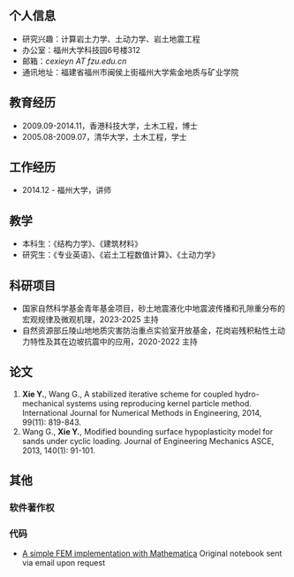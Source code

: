 
## 个人信息

* 研究兴趣：计算岩土力学、土动力学、岩土地震工程
* 办公室：福州大学科技园6号楼312
* 邮箱：_cexieyn AT fzu.edu.cn_
* 通讯地址：福建省福州市闽侯上街福州大学紫金地质与矿业学院

## 教育经历
* 2009.09-2014.11，香港科技大学，土木工程，博士
* 2005.08-2009.07，清华大学，土木工程，学士

## 工作经历
* 2014.12 -  福州大学，讲师

## 教学
* 本科生：《结构力学》、《建筑材料》
* 研究生：《专业英语》、《岩土工程数值计算》、《土动力学》

## 科研项目
* 国家自然科学基金青年基金项目，砂土地震液化中地震波传播和孔隙重分布的宏观规律及微观机理，2023-2025 主持
* 自然资源部丘陵山地地质灾害防治重点实验室开放基金，花岗岩残积粘性土动力特性及其在边坡抗震中的应用，2020-2022 主持

## 论文
1. **Xie Y.**, Wang G., A stabilized iterative scheme for coupled hydro-mechanical systems using reproducing kernel particle method. International Journal for Numerical Methods in Engineering, 2014, 99(11): 819-843.
2. Wang G., **Xie Y.**, Modified bounding surface hypoplasticity model for sands under cyclic loading. Journal of Engineering Mechanics ASCE, 2013, 140(1): 91-101.

## 其他

### 软件著作权

### 代码
  * [A simple FEM implementation with Mathematica](https://github.com/xieyn/fem-with-mathematica) Original notebook sent via email upon request